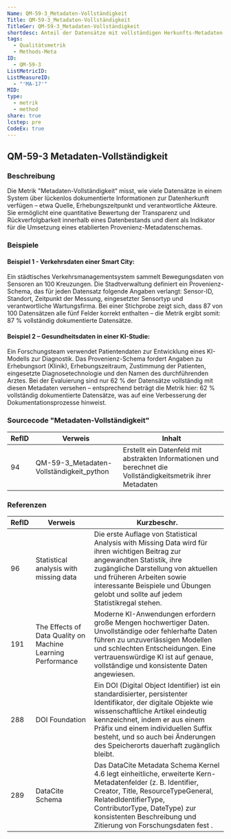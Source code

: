 ```yaml
---
Name: QM-59-3_Metadaten-Vollständigkeit
Title: QM-59-3_Metadaten-Vollständigkeit
TitleGer: QM-59-3_Metadaten-Vollständigkeit
shortdesc: Anteil der Datensätze mit vollständigen Herkunfts-Metadaten
tags:
  - Qualitätsmetrik
  - Methods-Meta
ID:
  - QM-59-3
ListMetricID: 
ListMeasureID:
  - "'MA-17'"
MID: 
type:
  - metrik
  - method
share: true
lcstep: pre
CodeEx: true
---
```

## QM-59-3 Metadaten-Vollständigkeit

### Beschreibung

Die Metrik "Metadaten-Vollständigkeit“ misst, wie viele Datensätze in einem System über lückenlos dokumentierte Informationen zur Datenherkunft verfügen – etwa Quelle, Erhebungszeitpunkt und verantwortliche Akteure. Sie ermöglicht eine quantitative Bewertung der Transparenz und Rückverfolgbarkeit innerhalb eines Datenbestands und dient als Indikator für die Umsetzung eines etablierten Provenienz-Metadatenschemas.

### Beispiele 

#### Beispiel 1 - Verkehrsdaten einer Smart City:  

Ein städtisches Verkehrsmanagementsystem sammelt Bewegungsdaten von Sensoren an 100 Kreuzungen. Die Stadtverwaltung definiert ein Provenienz-Schema, das für jeden Datensatz folgende Angaben verlangt: Sensor-ID, Standort, Zeitpunkt der Messung, eingesetzter Sensortyp und verantwortliche Wartungsfirma. Bei einer Stichprobe zeigt sich, dass 87 von 100 Datensätzen alle fünf Felder korrekt enthalten – die Metrik ergibt somit: 87 % vollständig dokumentierte Datensätze.

#### Beispiel 2 – Gesundheitsdaten in einer KI-Studie:  

Ein Forschungsteam verwendet Patientendaten zur Entwicklung eines KI-Modells zur Diagnostik. Das Provenienz-Schema fordert Angaben zu Erhebungsort (Klinik), Erhebungszeitraum, Zustimmung der Patienten, eingesetzte Diagnosetechnologie und den Namen des durchführenden Arztes. Bei der Evaluierung sind nur 62 % der Datensätze vollständig mit diesen Metadaten versehen – entsprechend beträgt die Metrik hier: 62 % vollständig dokumentierte Datensätze, was auf eine Verbesserung der Dokumentationsprozesse hinweist.

### Sourcecode "Metadaten-Vollständigkeit"
| RefID | Verweis                                  | Inhalt                                                                                                       |
| ----- | ---------------------------------------- | ------------------------------------------------------------------------------------------------------------ |
| 94    | QM-59-3_Metadaten-Vollständigkeit_python | Erstellt ein Datenfeld mit abstrakten Informationen und berechnet die Vollständigkeitsmetrik ihrer Metadaten |


### Referenzen
| RefID | Verweis                                                       | Kurzbeschr.                                                                                                                                                                                                                                                                                                     |
| ----- | ------------------------------------------------------------- | --------------------------------------------------------------------------------------------------------------------------------------------------------------------------------------------------------------------------------------------------------------------------------------------------------------- |
| 96    |  Statistical analysis with missing data                       | Die erste Auflage von Statistical Analysis with Missing Data wird für ihren wichtigen Beitrag zur angewandten Statistik, ihre zugängliche Darstellung von aktuellen und früheren Arbeiten sowie interessante Beispiele und Übungen gelobt und sollte auf jedem Statistikregal stehen.                           |
| 191   |  The Effects of Data Quality on Machine Learning Performance  | Moderne KI-Anwendungen erfordern große Mengen hochwertiger Daten. Unvollständige oder fehlerhafte Daten führen zu unzuverlässigen Modellen und schlechten Entscheidungen. Eine vertrauenswürdige KI ist auf genaue, vollständige und konsistente Daten angewiesen.                                              |
| 288   |  DOI Foundation                                               | Ein DOI (Digital Object Identifier) ist ein standardisierter, persistenter Identifikator, der digitale Objekte wie wissenschaftliche Artikel eindeutig kennzeichnet, indem er aus einem Präfix und einem individuellen Suffix besteht, und so auch bei Änderungen des Speicherorts dauerhaft zugänglich bleibt. |
| 289   |  DataCite Schema                                              | Das DataCite Metadata Schema Kernel 4.6 legt einheitliche, erweiterte Kern-Metadatenfelder (z. B. Identifier, Creator, Title, ResourceTypeGeneral, RelatedIdentifierType, ContributorType, DateType) zur konsistenten Beschreibung und Zitierung von Forschungsdaten fest .                                     |


